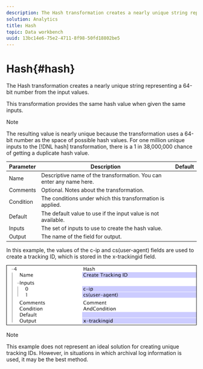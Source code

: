 ```yaml
---
description: The Hash transformation creates a nearly unique string representing a 64-bit number from the input values.
solution: Analytics
title: Hash
topic: Data workbench
uuid: 13bc14e6-75e2-4711-8f98-50fd18802be5
---
```


# Hash{#hash}

The Hash transformation creates a nearly unique string representing a 64-bit number from the input values.

 This transformation provides the same hash value when given the same inputs.

>[!NOTE]
>
>The resulting value is nearly unique because the transformation uses a 64-bit number as the space of possible hash values. For one million unique inputs to the [!DNL hash] transformation, there is a 1 in 38,000,000 chance of getting a duplicate hash value.

|  Parameter  | Description  | Default  |
|---|---|---|
|  Name  | Descriptive name of the transformation. You can enter any name here.  | |
|  Comments  | Optional. Notes about the transformation.  | |
|  Condition  | The conditions under which this transformation is applied.  | |
|  Default  | The default value to use if the input value is not available.  | |
|  Inputs  | The set of inputs to use to create the hash value.  | |
|  Output  | The name of the field for output.  | |

In this example, the values of the c-ip and cs(user-agent) fields are used to create a tracking ID, which is stored in the x-trackingid field.

![](assets/cfg_TransformationType_Hash.png)

>[!NOTE]
>
>This example does not represent an ideal solution for creating unique tracking IDs. However, in situations in which archival log information is used, it may be the best method.

